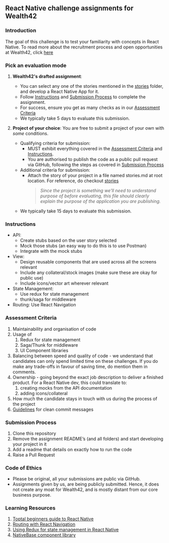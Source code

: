 ## React Native challenge assignments for Wealth42

### Introduction
The goal of this challenge is to test your familiarity with concepts in React Native.
To read more about the recruitment process and open opportunities at Wealth42, click [here](http://bit.ly/w42-hiring)

### Pick an evaluation mode

1.   **Wealth42's drafted assignment**: 
     *   You can select any one of the stories mentioned in the [stories](../stories/) folder, and develop a React Native App for it. 
     *   Follow [Instructions](#instructions) and [Submission Process](#submission-process) to complete the assignment.
     *   For success, ensure you get as many checks as in our [Assessment Criteria](#assessment-criteria)
     *   We typically take 5 days to evaluate this submission.


2.   **Project of your choice**: You are free to submit a project of your own with *some* conditions.
     *   Qualifying criteria for submission:
         *   MUST exhibit everything covered in the [Assessment Criteria](#assessment-criteria) and [Instructions](#instructions).
         *   You are authorised to publish the code as a public pull request via GitHub, following the steps as covered in [Submission Process](#submission-process)
     *   Additional criteria for submission:
         *   Attach the story of your project in a file named stories.md at root location. For reference, do checkout [stories](../stories/)
                >   *Since the project is something we'll need to understand purpose of before evaluating, this file should clearly explain the purpose of the application you are publishing.*
     *   We typically take 15 days to evaluate this submission.

### Instructions

*   API: 
    *   Create stubs based on the user story selected
    *   Mock those stubs (an easy way to do this is to use Postman)
    *   Integrate with the mock stubs
*   View: 
    *   Design reusable components that are used across all the screens relevant
    *   Include any collateral/stock images (make sure these are okay for public use)
    *   Include icons/vector art wherever relevant
*   State Management: 
    *   Use redux for state management
    *   thunk/saga for middleware
*   Routing: Use React Navigation
 

### Assessment Criteria
1. Maintainability and organisation of code 
2. Usage of
    1. Redux for state management
    2. Saga/Thunk for middleware
    3. UI Component libraries
3. Balancing between speed and quality of code - we understand that candidates can only spend limited time on these challenges.
If you do make any trade-offs in favour of saving time, do mention them in comments.  
4. Ownership - going beyond the exact job description to deliver a finished product.
For a React Native dev, this could translate to: 
    1. creating mocks from the API documentation
    2. adding icons/collateral 
5. How much the candidate stays in touch with us during the process of the project
6. [Guidelines](https://gist.github.com/turbo/efb8d57c145e00dc38907f9526b60f17) for clean commit messages

### Submission Process
1. Clone this repository
2. Remove the assignment README’s (and all folders) and start developing your project in it
3. Add a readme that details on exactly how to run the code
4. Raise a Pull Request

### Code of Ethics
*   Please be original, all your submissions are public via GitHub.
*   Assignments given by us, are being publicly submitted. Hence, it does not create any moat for Wealth42, and is mostly distant from our core business purpose.

### Learning Resources
1. [Toptal beginners guide to React Native](https://www.toptal.com/react-native/cold-dive-into-react-native-a-beginners-tutorial)
2. [Routing with React Navigation](https://www.digitalocean.com/community/tutorials/react-react-native-navigation)
3. [Using Redux for state management in React Native](https://www.digitalocean.com/community/tutorials/react-react-native-redux)
4. [NativeBase component library](https://nativebase.io)
